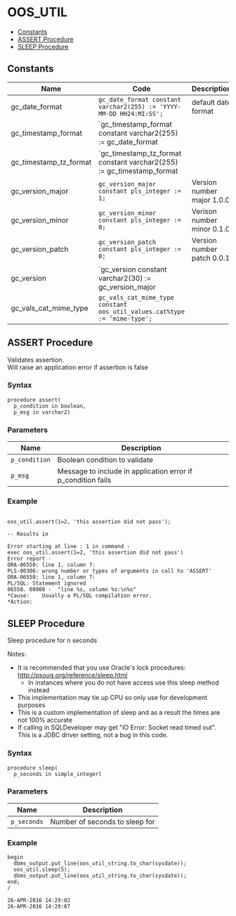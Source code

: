 # OOS_UTIL

- [Constants](#constants)
- [ASSERT Procedure](#assert)
- [SLEEP Procedure](#sleep)



## Constants<a name="constants"></a>

Name | Code | Description
--- | --- | ---
gc_date_format | `gc_date_format constant varchar2(255) := 'YYYY-MM-DD HH24:MI:SS';` | default date format
gc_timestamp_format | `gc_timestamp_format constant varchar2(255) := gc_date_format || ':FF';` | default timestamp format
gc_timestamp_tz_format | `gc_timestamp_tz_format constant varchar2(255) := gc_timestamp_format || ' TZR';` | default timestamp (with TZ) format
gc_version_major | `gc_version_major constant pls_integer := 1;` | Version number major 1.0.0
gc_version_minor | `gc_version_minor constant pls_integer := 0;` | Verison number minor 0.1.0
gc_version_patch | `gc_version_patch constant pls_integer := 0;` | Version number patch 0.0.1
gc_version | `gc_version constant varchar2(30) := gc_version_major || '.' || gc_version_minor || '.' || gc_version_patch;` | String represenation of MAJOR.MINOR.PATCH: Note documented version is just an example.
gc_vals_cat_mime_type | `gc_vals_cat_mime_type constant oos_util_values.cat%type := 'mime-type';` | 


 
## ASSERT Procedure<a name="assert"></a>


<p>
<p>Validates assertion.<br />Will raise an application error if assertion is false</p>
</p>

### Syntax
```plsql
procedure assert(
  p_condition in boolean,
  p_msg in varchar2)
```

### Parameters
Name | Description
--- | ---
`p_condition` | Boolean condition to validate
`p_msg` | Message to include in application error if p_condition fails
 
 


### Example
```plsql

oos_util.assert(1=2, 'this assertion did not pass');

-- Results in

Error starting at line : 1 in command -
exec oos_util.assert(1=2, 'this assertion did not pass')
Error report -
ORA-06550: line 1, column 7:
PLS-00306: wrong number or types of arguments in call to 'ASSERT'
ORA-06550: line 1, column 7:
PL/SQL: Statement ignored
06550. 00000 -  "line %s, column %s:\n%s"
*Cause:    Usually a PL/SQL compilation error.
*Action:
```



 
## SLEEP Procedure<a name="sleep"></a>


<p>
<p>Sleep procedure for n seconds</p><p>Notes:</p><ul>
<li>It is recommended that you use Oracle&#39;s lock procedures: <a href="http://psoug.org/reference/sleep.html">http://psoug.org/reference/sleep.html</a><ul>
<li>In instances where you do not have access use this sleep method instead</li>
</ul>
</li>
<li>This implementation may tie up CPU so only use for development purposes</li>
<li>This is a custom implementation of sleep and as a result the times are not 100% accurate</li>
<li>If calling in SQLDeveloper may get &quot;IO Error: Socket read timed out&quot;. This is a JDBC driver setting, not a bug in this code.</li>
</ul>

</p>

### Syntax
```plsql
procedure sleep(
  p_seconds in simple_integer)
```

### Parameters
Name | Description
--- | ---
`p_seconds` | Number of seconds to sleep for
 
 


### Example
```plsql
begin
  dbms_output.put_line(oos_util_string.to_char(sysdate));
  oos_util.sleep(5);
  dbms_output.put_line(oos_util_string.to_char(sysdate));
end;
/

26-APR-2016 14:29:02
26-APR-2016 14:29:07
```



 
